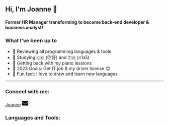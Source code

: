 ## Hi, I'm Joanne 👋

#### Former HR Manager transforming to become back-end developer & business analyst!

### What I've been up to

- 🤖 Reviewing all programming languages & tools
- 🔮 Studying 🇨🇳 (你好) and 🇹🇭 (สวัสดี)
- ️🎹 Getting back with my piano lessions
- ️🥊 2023 Goals: Get IT job & my driver license 😊
- 🎃 Fun fact: I love to draw and learn new languages

---

### Connect with me:

[Joanne](mailto:joannersq@gmail.com?subject=[GitHub]%20Source%20Han%20Sans)
<a href="mailto:joannersq@gmail.com"><img alt="email" src="/elements/envelope-solid.svg" width="20" color="purple"/></a>

### Languages and Tools:
